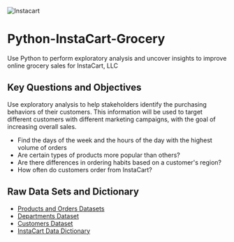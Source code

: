 ![Instacart](https://user-images.githubusercontent.com/126289708/221367214-54467631-cf93-497b-9080-acff152d59a4.png)

# Python-InstaCart-Grocery
Use Python to perform exploratory analysis and uncover insights to improve online grocery sales for InstaCart, LLC 

## Key Questions and Objectives 
Use exploratory analysis to help stakeholders identify the purchasing behaviors of their customers. This information will 
be used to target different customers with different marketing campaigns, with the goal of increasing overall sales. 

- Find the days of the week and the hours of the day with the highest volume of orders 
- Are certain types of products more popular than others? 
- Are there differences in ordering habits based on a customer's region? 
- How often do customers order from InstaCart? 

## Raw Data Sets and Dictionary
- [Products and Orders Datasets](https://s3.amazonaws.com/coach-courses-us/public/courses/data-immersion/A4/A4_Data_Assets/4.3_orders_products.zip)
- [Departments Dataset](https://github.com/MeganC73/Python-InstaCart-Grocery/files/10831648/departments.csv)
- [Customers Dataset](https://github.com/MeganC73/Python-InstaCart-Grocery/files/10831678/customers.csv)
- [InstaCart Data Dictionary](https://gist.github.com/jeremystan/c3b39d947d9b88b3ccff3147dbcf6c6b)
